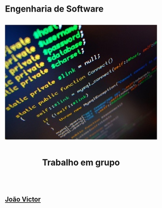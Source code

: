 # Engenharia de Software
<br>
<img src="en.jpg"> 
<br>
<br>

<h1>
 <p align ="center">Trabalho em grupo</p>
 <br>
 </h1>
 <h2>
 <a href="https://github.com/jvpererinha">  João Victor</a>
</h2>